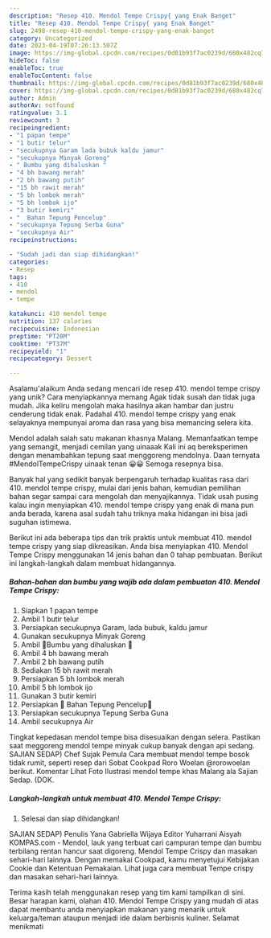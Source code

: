 ```yaml
---
description: "Resep 410. Mendol Tempe Crispy{ yang Enak Banget"
title: "Resep 410. Mendol Tempe Crispy{ yang Enak Banget"
slug: 2498-resep-410-mendol-tempe-crispy-yang-enak-banget
category: Uncategorized
date: 2023-04-19T07:26:13.507Z
image: https://img-global.cpcdn.com/recipes/0d81b93f7ac0239d/680x482cq70/410-mendol-tempe-crispy-foto-resep-utama.jpg
hideToc: false
enableToc: true
enableTocContent: false
thumbnail: https://img-global.cpcdn.com/recipes/0d81b93f7ac0239d/680x482cq70/410-mendol-tempe-crispy-foto-resep-utama.jpg
cover: https://img-global.cpcdn.com/recipes/0d81b93f7ac0239d/680x482cq70/410-mendol-tempe-crispy-foto-resep-utama.jpg
author: Admin
authorAv: notfound
ratingvalue: 3.1
reviewcount: 3
recipeingredient:
- "1 papan tempe"
- "1 butir telur"
- "secukupnya Garam lada bubuk kaldu jamur"
- "secukupnya Minyak Goreng"
- " Bumbu yang dihaluskan "
- "4 bh bawang merah"
- "2 bh bawang putih"
- "15 bh rawit merah"
- "5 bh lombok merah"
- "5 bh lombok ijo"
- "3 butir kemiri"
- "  Bahan Tepung Pencelup"
- "secukupnya Tepung Serba Guna"
- "secukupnya Air"
recipeinstructions:

- "Sudah jadi dan siap dihidangkan!"
categories:
- Resep
tags:
- 410
- mendol
- tempe

katakunci: 410 mendol tempe 
nutrition: 137 calories
recipecuisine: Indonesian
preptime: "PT20M"
cooktime: "PT37M"
recipeyield: "1"
recipecategory: Dessert

---
```



Asalamu'alaikum Anda sedang mencari ide resep 410. mendol tempe crispy yang unik? Cara menyiapkannya memang Agak tidak susah dan tidak juga mudah. Jika keliru mengolah maka hasilnya akan hambar dan justru cenderung tidak enak. Padahal 410. mendol tempe crispy yang enak selayaknya mempunyai aroma dan rasa yang bisa memancing selera kita.


Mendol adalah salah satu makanan khasnya Malang. Memanfaatkan tempe yang semangit, menjadi cemilan yang uinaaak Kali ini aq bereksperimen dengan menambahkan tepung saat menggoreng mendolnya. Daan ternyata #MendolTempeCrispy uinaak tenan 😀😀 Semoga resepnya bisa.

Banyak hal yang sedikit banyak berpengaruh terhadap kualitas rasa dari 410. mendol tempe crispy, mulai dari jenis bahan, kemudian pemilihan bahan segar sampai cara mengolah dan menyajikannya. Tidak usah pusing kalau ingin menyiapkan 410. mendol tempe crispy yang enak di mana pun anda berada, karena asal sudah tahu triknya maka hidangan ini bisa jadi suguhan istimewa.


Berikut ini ada beberapa tips dan trik praktis untuk membuat 410. mendol tempe crispy yang siap dikreasikan. Anda bisa menyiapkan 410. Mendol Tempe Crispy menggunakan 14 jenis bahan dan 0 tahap pembuatan. Berikut ini langkah-langkah dalam membuat hidangannya.

<!--inarticleads1-->

##### Bahan-bahan dan bumbu yang wajib ada dalam pembuatan 410. Mendol Tempe Crispy:

1. Siapkan 1 papan tempe
1. Ambil 1 butir telur
1. Persiapkan secukupnya Garam, lada bubuk, kaldu jamur
1. Gunakan secukupnya Minyak Goreng
1. Ambil  🍒Bumbu yang dihaluskan 🍒
1. Ambil 4 bh bawang merah
1. Ambil 2 bh bawang putih
1. Sediakan 15 bh rawit merah
1. Persiapkan 5 bh lombok merah
1. Ambil 5 bh lombok ijo
1. Gunakan 3 butir kemiri
1. Persiapkan  🍰 Bahan Tepung Pencelup🍰
1. Persiapkan secukupnya Tepung Serba Guna
1. Ambil secukupnya Air


Tingkat kepedasan mendol tempe bisa disesuaikan dengan selera. Pastikan saat meggoreng mendol tempe minyak cukup banyak dengan api sedang. SAJIAN SEDAP) Chef Sujak Pemula Cara membuat mendol tempe bosok tidak rumit, seperti resep dari Sobat Cookpad Roro Woelan @rorowoelan berikut. Komentar Lihat Foto Ilustrasi mendol tempe khas Malang ala Sajian Sedap. (DOK. 

<!--inarticleads2-->

##### Langkah-langkah untuk membuat 410. Mendol Tempe Crispy:


1. Selesai dan siap dihidangkan!

SAJIAN SEDAP) Penulis Yana Gabriella Wijaya Editor Yuharrani Aisyah KOMPAS.com - Mendol, lauk yang terbuat cari campuran tempe dan bumbu terbilang rentan hancur saat digoreng. Mendol Tempe Crispy dan masakan sehari-hari lainnya. Dengan memakai Cookpad, kamu menyetujui Kebijakan Cookie dan Ketentuan Pemakaian. Lihat juga cara membuat Tempe crispy dan masakan sehari-hari lainnya. 

Terima kasih telah menggunakan resep yang tim kami tampilkan di sini. Besar harapan kami, olahan 410. Mendol Tempe Crispy yang mudah di atas dapat membantu anda menyiapkan makanan yang menarik untuk keluarga/teman ataupun menjadi ide dalam berbisnis kuliner. Selamat menikmati
